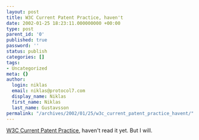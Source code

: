 ```yaml
---
layout: post
title: W3C Current Patent Practice, haven't
date: 2002-01-25 18:23:11.000000000 +00:00
type: post
parent_id: '0'
published: true
password: ''
status: publish
categories: []
tags:
- Uncategorized
meta: {}
author:
  login: niklas
  email: niklas@protocol7.com
  display_name: Niklas
  first_name: Niklas
  last_name: Gustavsson
permalink: "/archives/2002/01/25/w3c_current_patent_practice_havent/"
---
```

[W3C Current Patent Practice](http://www.w3.org/TR/2002/NOTE-patent-practice-20020124), haven't read it yet. But I will.

